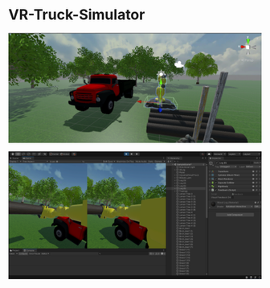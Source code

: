 # VR-Truck-Simulator

![This is an image](Photos/global.png)

![This is an image](Photos/gameplay.png)
